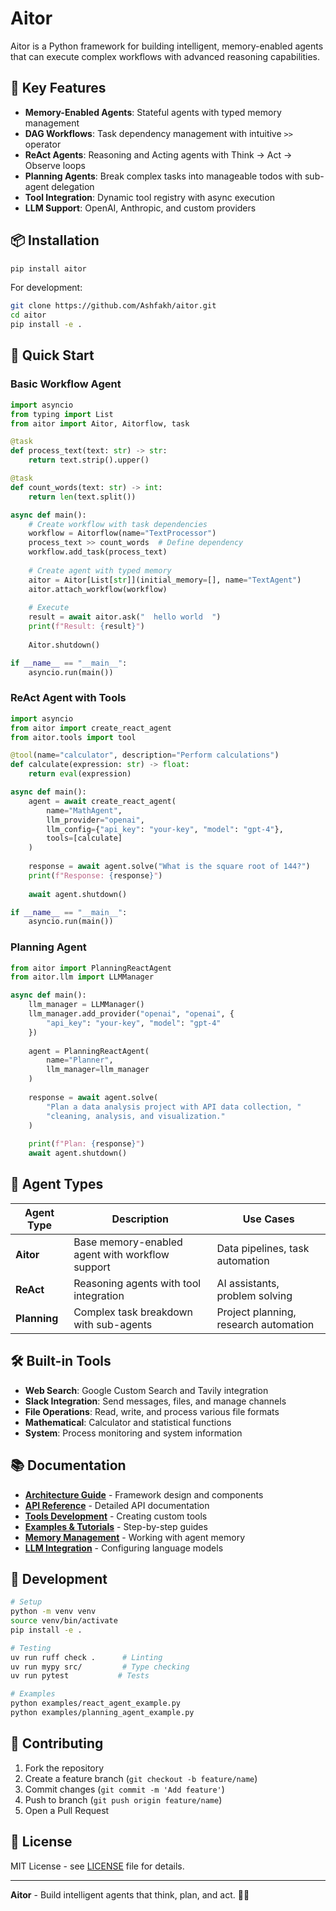 # Aitor

Aitor is a Python framework for building intelligent, memory-enabled agents that can execute complex workflows with advanced reasoning capabilities.

## 🚀 Key Features

- **Memory-Enabled Agents**: Stateful agents with typed memory management
- **DAG Workflows**: Task dependency management with intuitive `>>` operator  
- **ReAct Agents**: Reasoning and Acting agents with Think → Act → Observe loops
- **Planning Agents**: Break complex tasks into manageable todos with sub-agent delegation
- **Tool Integration**: Dynamic tool registry with async execution
- **LLM Support**: OpenAI, Anthropic, and custom providers

## 📦 Installation

```bash
pip install aitor
```

For development:
```bash
git clone https://github.com/Ashfakh/aitor.git
cd aitor
pip install -e .
```

## 🏃 Quick Start

### Basic Workflow Agent

```python
import asyncio
from typing import List
from aitor import Aitor, Aitorflow, task

@task
def process_text(text: str) -> str:
    return text.strip().upper()

@task
def count_words(text: str) -> int:
    return len(text.split())

async def main():
    # Create workflow with task dependencies
    workflow = Aitorflow(name="TextProcessor")
    process_text >> count_words  # Define dependency
    workflow.add_task(process_text)
    
    # Create agent with typed memory
    aitor = Aitor[List[str]](initial_memory=[], name="TextAgent")
    aitor.attach_workflow(workflow)
    
    # Execute
    result = await aitor.ask("  hello world  ")
    print(f"Result: {result}")
    
    Aitor.shutdown()

if __name__ == "__main__":
    asyncio.run(main())
```

### ReAct Agent with Tools

```python
import asyncio
from aitor import create_react_agent
from aitor.tools import tool

@tool(name="calculator", description="Perform calculations")
def calculate(expression: str) -> float:
    return eval(expression)

async def main():
    agent = await create_react_agent(
        name="MathAgent",
        llm_provider="openai",
        llm_config={"api_key": "your-key", "model": "gpt-4"},
        tools=[calculate]
    )
    
    response = await agent.solve("What is the square root of 144?")
    print(f"Response: {response}")
    
    await agent.shutdown()

if __name__ == "__main__":
    asyncio.run(main())
```

### Planning Agent

```python
from aitor import PlanningReactAgent
from aitor.llm import LLMManager

async def main():
    llm_manager = LLMManager()
    llm_manager.add_provider("openai", "openai", {
        "api_key": "your-key", "model": "gpt-4"
    })
    
    agent = PlanningReactAgent(
        name="Planner", 
        llm_manager=llm_manager
    )
    
    response = await agent.solve(
        "Plan a data analysis project with API data collection, "
        "cleaning, analysis, and visualization."
    )
    
    print(f"Plan: {response}")
    await agent.shutdown()
```

## 🧠 Agent Types

| Agent Type | Description | Use Cases |
|-----------|-------------|-----------|
| **Aitor** | Base memory-enabled agent with workflow support | Data pipelines, task automation |
| **ReAct** | Reasoning agents with tool integration | AI assistants, problem solving |
| **Planning** | Complex task breakdown with sub-agents | Project planning, research automation |

## 🛠️ Built-in Tools

- **Web Search**: Google Custom Search and Tavily integration
- **Slack Integration**: Send messages, files, and manage channels  
- **File Operations**: Read, write, and process various file formats
- **Mathematical**: Calculator and statistical functions
- **System**: Process monitoring and system information

## 📚 Documentation

- [**Architecture Guide**](docs/architecture.md) - Framework design and components
- [**API Reference**](docs/api/) - Detailed API documentation
- [**Tools Development**](docs/tools.md) - Creating custom tools
- [**Examples & Tutorials**](docs/examples/) - Step-by-step guides
- [**Memory Management**](docs/memory.md) - Working with agent memory
- [**LLM Integration**](docs/llm.md) - Configuring language models

## 🧪 Development

```bash
# Setup
python -m venv venv
source venv/bin/activate
pip install -e .

# Testing
uv run ruff check .      # Linting
uv run mypy src/         # Type checking  
uv run pytest           # Tests

# Examples
python examples/react_agent_example.py
python examples/planning_agent_example.py
```

## 🤝 Contributing

1. Fork the repository
2. Create a feature branch (`git checkout -b feature/name`)
3. Commit changes (`git commit -m 'Add feature'`)
4. Push to branch (`git push origin feature/name`)
5. Open a Pull Request

## 📄 License

MIT License - see [LICENSE](LICENSE) file for details.

---

**Aitor** - Build intelligent agents that think, plan, and act. 🤖✨